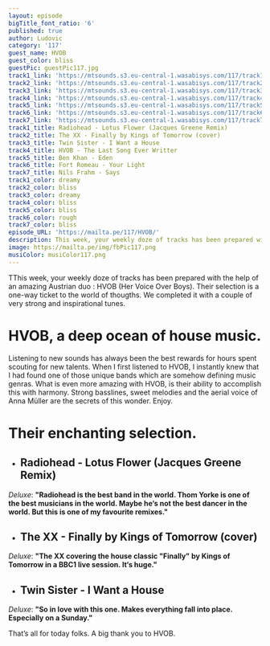 ```yaml
---
layout: episode
bigTitle_font_ratio: '6'
published: true
author: Ludovic
category: '117'
guest_name: HVOB
guest_color: bliss
guestPic: guestPic117.jpg
track1_link: 'https://mtsounds.s3.eu-central-1.wasabisys.com/117/track1.mp3'
track2_link: 'https://mtsounds.s3.eu-central-1.wasabisys.com/117/track2.mp3'
track3_link: 'https://mtsounds.s3.eu-central-1.wasabisys.com/117/track3.mp3'
track4_link: 'https://mtsounds.s3.eu-central-1.wasabisys.com/117/track4.mp3'
track5_link: 'https://mtsounds.s3.eu-central-1.wasabisys.com/117/track5.mp3'
track6_link: 'https://mtsounds.s3.eu-central-1.wasabisys.com/117/track6.mp3'
track7_link: 'https://mtsounds.s3.eu-central-1.wasabisys.com/117/track7.mp3'
track1_title: Radiohead - Lotus Flower (Jacques Greene Remix)
track2_title: The XX - Finally by Kings of Tomorrow (cover)
track3_title: Twin Sister - I Want a House
track4_title: HVOB - The Last Song Ever Writter
track5_title: Ben Khan - Eden
track6_title: Fort Romeau - Your Light
track7_title: Nils Frahm - Says
track1_color: dreamy
track2_color: bliss
track3_color: dreamy
track4_color: bliss
track5_color: bliss
track6_color: rough
track7_color: bliss
episode_URL: 'https://mailta.pe/117/HVOB/'
description: This week, your weekly doze of tracks has been prepared with the help of an amazing Austrian duo HVOB (Her Voice Over Boys). Their selection is a one-way ticket to the world of thougths. We completed it with a couple of very strong and inspirational tunes.
image: https://mailta.pe/img/fbPic117.png
musiColor: musiColor117.png
---
```

<p id="introduction">TThis week, your weekly doze of tracks has been prepared with the help of an amazing Austrian duo : HVOB (Her Voice Over Boys). Their selection is a one-way ticket to the world of thougths. We completed it with a couple of very strong and inspirational tunes.</p>

# HVOB, a deep ocean of house music.

Listening to new sounds has always been the best rewards for hours spent scouting for new talents. When I first listened to HVOB, I instantly knew that I had found one of those unique bands which are somehow defining music genras. What is even more amazing with HVOB, is their ability to accomplish this with harmony. Strong basslines, sweet melodies and the aerial voice of Anna Müller are the secrets of this wonder. Enjoy.

# Their enchanting selection.

+ ## Radiohead - Lotus Flower (Jacques Greene Remix)
_Deluxe_: **"**Radiohead is the best band in the world. Thom Yorke is one of the best musicians in the world. Maybe he‘s not the best dancer in the world. But this is one of my favourite remixes.**"**

+ ## The XX - Finally by Kings of Tomorrow (cover)
_Deluxe_: **"**The XX covering the house classic "Finally" by Kings of Tomorrow in a BBC1 live session. It‘s huge.**"**

+ ## Twin Sister - I Want a House
_Deluxe_: **"**So in love with this one. Makes everything fall into place. Especially on a Sunday.**"**


<p id="outroduction">That’s all for today folks. A big thank you to HVOB.</p>
